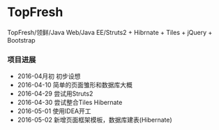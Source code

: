 # TopFresh
TopFresh/领鲜/Java Web/Java EE/Struts2 + Hibrnate + Tiles + jQuery + Bootstrap

### 项目进展
- 2016-04月初 初步设想
- 2016-04-10 简单的页面雏形和数据库大概
- 2016-04-29 尝试用Struts2
- 2016-04-30 尝试整合Tiles Hibernate
- 2016-05-01 使用IDEA开工
- 2016-05-02 新增页面框架模板，数据库建表(Hibernate)